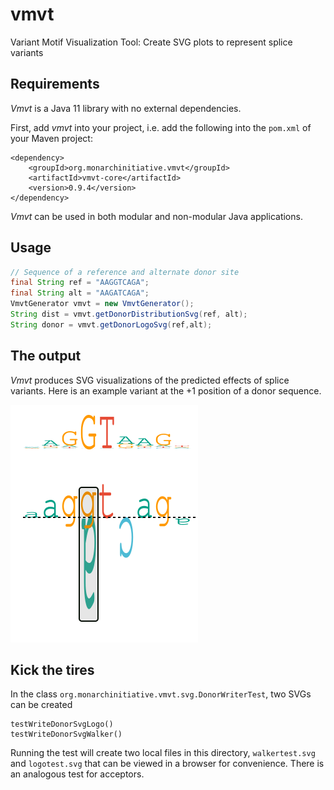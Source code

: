 # vmvt
Variant Motif Visualization Tool: Create SVG plots to represent splice variants


## Requirements
*Vmvt* is a Java 11 library with no external dependencies.

First, add *vmvt* into your project, i.e. add the following into the `pom.xml` of your Maven project:
```
<dependency>
    <groupId>org.monarchinitiative.vmvt</groupId>
    <artifactId>vmvt-core</artifactId>
    <version>0.9.4</version>
</dependency>
```

*Vmvt* can be used in both modular and non-modular Java applications.


## Usage

```java
// Sequence of a reference and alternate donor site
final String ref = "AAGGTCAGA";
final String alt = "AAGATCAGA";
VmvtGenerator vmvt = new VmvtGenerator();
String dist = vmvt.getDonorDistributionSvg(ref, alt);
String donor = vmvt.getDonorLogoSvg(ref,alt);
```



## The output
*Vmvt* produces SVG visualizations of the predicted effects of splice variants.
Here is an example variant at the +1 position of a donor sequence.

![donor vmvt image](docs/img/donorTrekker.svg "VMVT Donor Variant")





## Kick the tires

In the class ``org.monarchinitiative.vmvt.svg.DonorWriterTest``, two SVGs can be created
```
testWriteDonorSvgLogo() 
testWriteDonorSvgWalker() 
```
Running the test will create two local files in this directory, ``walkertest.svg`` and ``logotest.svg``
that can be viewed in a browser for convenience. There is an analogous test for acceptors.
